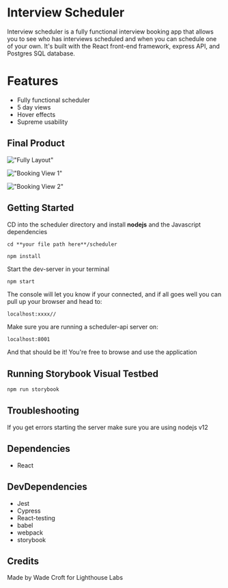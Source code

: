 # Interview Scheduler

Interview scheduler is a fully functional interview booking app that allows you to see who has interviews scheduled and when you can schedule one of your own. It's built with the React front-end framework, express API, and Postgres SQL database.

# Features

* Fully functional scheduler
* 5 day views
* Hover effects
* Supreme usability

## Final Product
!["Fully Layout"](https://github.com/archaemedes/scheduler/blob/master/doc/screenshot-1.png)

!["Booking View 1"](https://github.com/archaemedes/scheduler/blob/master/doc/screenshot-2.png)

!["Booking View 2"](https://github.com/archaemedes/scheduler/blob/master/doc/screenshot-3.png)

## Getting Started
CD into the scheduler directory and install **nodejs** and the Javascript dependencies

    cd **your file path here**/scheduler
    
   ```sh
npm install
```
    
Start the dev-server in your terminal


    npm start

    
The console will let you know if your connected, and if all goes well you can pull up your browser and head to:

    localhost:xxxx//

Make sure you are running a scheduler-api server on: 
    
    localhost:8001

And that should be it! You're free to browse and use the application

## Running Storybook Visual Testbed

```sh
npm run storybook
```

## Troubleshooting
If you get errors starting the server make sure you are using nodejs v12

## Dependencies
- React

## DevDependencies
- Jest
- Cypress
- React-testing
- babel
- webpack
- storybook


## Credits
Made by Wade Croft for Lighthouse Labs
